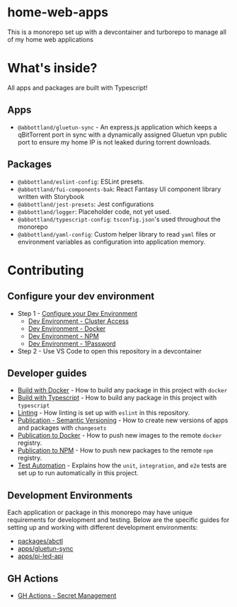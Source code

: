 # home-web-apps

This is a monorepo set up with a devcontainer and turborepo to manage all of my home web applications

# What's inside?

All apps and packages are built with Typescript!

## Apps

- `@abbottland/gluetun-sync` - An express.js application which keeps a qBitTorrent port in sync with a dynamically assigned Gluetun vpn public port to ensure my home IP is not leaked during torrent downloads.

## Packages

- `@abbottland/eslint-config`: ESLint presets.
- `@abbottland/fui-components-bak`: React Fantasy UI component library written with Storybook
- `@abbottland/jest-presets`: Jest configurations
- `@abbottland/logger`: Placeholder code, not yet used.
- `@abbottland/typescript-config`: `tsconfig.json`'s used throughout the monorepo
- `@abbottland/yaml-config`: Custom helper library to read `yaml` files or environment variables as configuration into application memory.

# Contributing

## Configure your dev environment

- Step 1 - [Configure your Dev Environment](./docs/dev-env-main.md)
  - [Dev Environment - Cluster Access](./docs/dev-env-cluster-access.md)
  - [Dev Environment - Docker](./docs/dev-env-docker.md)
  - [Dev Environment - NPM](./docs/dev-env-npm.md)
  - [Dev Environment - 1Password](./docs/dev-env-op.md)
- Step 2 - Use VS Code to open this repository in a devcontainer

## Developer guides

- [Build with Docker](./docs/dev-guide-build-with-docker.md) - How to build any package in this project with `docker`
- [Build with Typescript](./docs/dev-guide-build-with-typescript.md) - How to build any package in this project with `typescript`
- [Linting](./docs/dev-guide-linting.md) - How linting is set up with `eslint` in this repository.
- [Publication - Semantic Versioning](./docs/dev-guide-publication-semver.md) - How to create new versions of apps and packages with `changesets`
- [Publication to Docker](./docs/dev-guide-publication-to-docker.md) - How to push new images to the remote `docker` registry.
- [Publication to NPM](./docs/dev-guide-publication-to-npm.md) - How to push new packages to the remote `npm` registry.
- [Test Automation](./docs/dev-guide-test-automation.md) - Explains how the `unit`, `integration`, and `e2e` tests are set up to run automatically in this project.

## Development Environments

Each application or package in this monorepo may have unique requirements for development and testing. Below are the specific guides for setting up and working with different development environments:

- [packages/abctl](./docs/int-env-abctl.md)
- [apps/gluetun-sync](./apps/gluetun-sync/README.md)
- [apps/pi-led-api](./docs/int-env-pi-led-api.md)

## GH Actions

- [GH Actions - Secret Management](./docs/gh-action-secret-management.md)
